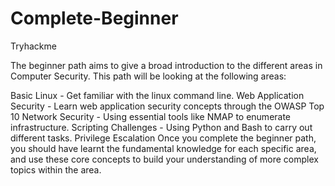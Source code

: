 # Complete-Beginner
Tryhackme

The beginner path aims to give a broad introduction to the different areas in Computer Security. This path will be looking at the following areas:

Basic Linux - Get familiar with the linux command line.
Web Application Security - Learn web application security concepts through the OWASP Top 10
Network Security - Using essential tools like NMAP to enumerate infrastructure.
Scripting Challenges - Using Python and Bash to carry out different tasks.
Privilege Escalation
Once you complete the beginner path, you should have learnt the fundamental knowledge for each specific area, and use these core concepts to build your understanding of more complex topics within the area.

